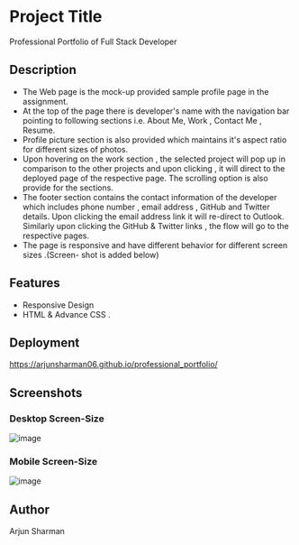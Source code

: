 # Project Title

Professional Portfolio of Full Stack Developer


## Description
* The Web page is the mock-up provided sample profile page in the assignment.
* At the top of the page there is developer's name with the navigation bar pointing to following sections i.e. About Me, Work , Contact Me , Resume.
* Profile picture section is also provided which maintains it's aspect ratio for different sizes of photos.
* Upon hovering on the work section , the selected project will pop up in comparison to the other projects and upon clicking , it will direct to the deployed page of   the respective page. The scrolling option is also provide for the sections.
* The footer section contains the contact information of the developer which includes phone number , email address , GitHub and Twitter details. Upon clicking the       email address link it will re-direct to Outlook. Similarly upon clicking the GitHub & Twitter links , the flow will go to the respective pages.
* The page is responsive and have different behavior for different screen sizes .(Screen- shot is added below)

## Features

- Responsive Design
- HTML & Advance CSS .

## Deployment

https://arjunsharman06.github.io/professional_portfolio/


## Screenshots

### Desktop Screen-Size

![image](https://user-images.githubusercontent.com/14013884/169672597-750e60d3-23a6-479d-ac36-899b942f91d4.png)

### Mobile Screen-Size

![image](https://user-images.githubusercontent.com/14013884/169672621-0c2024b9-0199-4068-881d-48b43c441250.png)


## Author
Arjun Sharman
